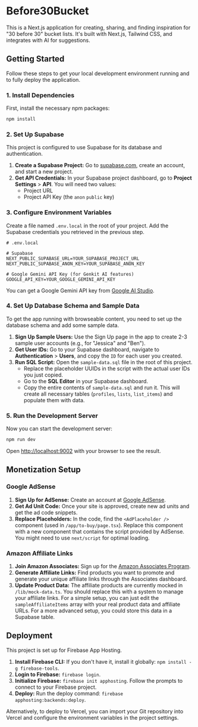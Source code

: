 # Before30Bucket

This is a Next.js application for creating, sharing, and finding inspiration for "30 before 30" bucket lists. It's built with Next.js, Tailwind CSS, and integrates with AI for suggestions.

## Getting Started

Follow these steps to get your local development environment running and to fully deploy the application.

### 1. Install Dependencies

First, install the necessary npm packages:

```bash
npm install
```

### 2. Set Up Supabase

This project is configured to use Supabase for its database and authentication.

1.  **Create a Supabase Project:** Go to [supabase.com](https://supabase.com), create an account, and start a new project.
2.  **Get API Credentials:** In your Supabase project dashboard, go to **Project Settings** > **API**. You will need two values:
    *   Project URL
    *   Project API Key (the `anon` `public` key)

### 3. Configure Environment Variables

Create a file named `.env.local` in the root of your project. Add the Supabase credentials you retrieved in the previous step.

```
# .env.local

# Supabase
NEXT_PUBLIC_SUPABASE_URL=YOUR_SUPABASE_PROJECT_URL
NEXT_PUBLIC_SUPABASE_ANON_KEY=YOUR_SUPABASE_ANON_KEY

# Google Gemini API Key (for Genkit AI features)
GOOGLE_API_KEY=YOUR_GOOGLE_GEMINI_API_KEY
```

You can get a Google Gemini API key from [Google AI Studio](https://aistudio.google.com/app/apikey).

### 4. Set Up Database Schema and Sample Data

To get the app running with browseable content, you need to set up the database schema and add some sample data.

1.  **Sign Up Sample Users:** Use the Sign Up page in the app to create 2-3 sample user accounts (e.g., for "Jessica" and "Ben").
2.  **Get User IDs:** Go to your Supabase dashboard, navigate to **Authentication** > **Users**, and copy the `ID` for each user you created.
3.  **Run SQL Script:** Open the `sample-data.sql` file in the root of this project.
    *   Replace the placeholder UUIDs in the script with the actual user IDs you just copied.
    *   Go to the **SQL Editor** in your Supabase dashboard.
    *   Copy the entire contents of `sample-data.sql` and run it. This will create all necessary tables (`profiles`, `lists`, `list_items`) and populate them with data.

### 5. Run the Development Server

Now you can start the development server:

```bash
npm run dev
```

Open [http://localhost:9002](http://localhost:9002) with your browser to see the result.

## Monetization Setup

### Google AdSense

1.  **Sign Up for AdSense:** Create an account at [Google AdSense](https://www.google.com/adsense/start/).
2.  **Get Ad Unit Code:** Once your site is approved, create new ad units and get the ad code snippets.
3.  **Replace Placeholders:** In the code, find the `<AdPlaceholder />` component (used in `/app/to-buy/page.tsx`). Replace this component with a new component that contains the script provided by AdSense. You might need to use `next/script` for optimal loading.

### Amazon Affiliate Links

1.  **Join Amazon Associates:** Sign up for the [Amazon Associates Program](https://affiliate-program.amazon.com/).
2.  **Generate Affiliate Links:** Find products you want to promote and generate your unique affiliate links through the Associates dashboard.
3.  **Update Product Data:** The affiliate products are currently mocked in `/lib/mock-data.ts`. You should replace this with a system to manage your affiliate links. For a simple setup, you can just edit the `sampleAffiliateItems` array with your real product data and affiliate URLs. For a more advanced setup, you could store this data in a Supabase table.

## Deployment

This project is set up for Firebase App Hosting.

1.  **Install Firebase CLI:** If you don't have it, install it globally: `npm install -g firebase-tools`.
2.  **Login to Firebase:** `firebase login`.
3.  **Initialize Firebase:** `firebase init apphosting`. Follow the prompts to connect to your Firebase project.
4.  **Deploy:** Run the deploy command: `firebase apphosting:backends:deploy`.

Alternatively, to deploy to Vercel, you can import your Git repository into Vercel and configure the environment variables in the project settings.
